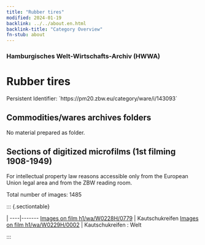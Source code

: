 ```yaml
---
title: "Rubber tires"
modified: 2024-01-19
backlink: ../../about.en.html
backlink-title: "Category Overview"
fn-stub: about
---
```


### Hamburgisches Welt-Wirtschafts-Archiv (HWWA)

# Rubber tires

<div class="hint">Persistent Identifier: `https://pm20.zbw.eu/category/ware/i/143093`</div>







## Commodities/wares archives folders





No material prepared as folder.



<a id="filmsections" />

## Sections of digitized microfilms (1st filming 1908-1949)

<p>For intellectual property law reasons accessible only from the European Union legal area and from the ZBW reading room.</p>



<p>Total number of images: 1485</p>




::: {.sectiontable}

 | 
----|-------
<a class="btn" href="https://pm20.zbw.eu/film/h1/wa/W0228H/0779" rel="nofollow">Images on film h1/wa/W0228H/0779</a> | Kautschukreifen
<a class="btn" href="https://pm20.zbw.eu/film/h1/wa/W0229H/0002" rel="nofollow">Images on film h1/wa/W0229H/0002</a> | Kautschukreifen : Welt


:::
















